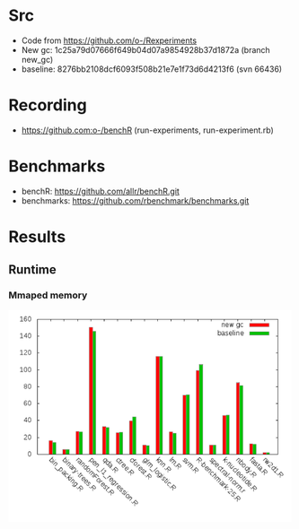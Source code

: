 # Src

* Code from https://github.com/o-/Rexperiments
* New gc: 1c25a79d07666f649b04d07a9854928b37d1872a (branch new_gc)
* baseline: 8276bb2108dcf6093f508b21e7e1f73d6d4213f6 (svn 66436)

# Recording

* https://github.com:o-/benchR (run-experiments, run-experiment.rb)

# Benchmarks

* benchR:  https://github.com/allr/benchR.git
* benchmarks: https://github.com/rbenchmark/benchmarks.git

# Results

## Runtime

### Mmaped memory

![](data/experiments/runtime-mmap.png)
